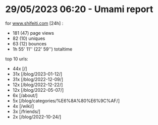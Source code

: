 # 29/05/2023 06:20 - Umami report
for www.shifeiti.com [24h] :

 - 181 (47) page views
 - 82 (10) uniques
 - 63 (12) bounces
 - 1h 55' 11'' (22' 59'') totaltime


top 10 urls:
 - 44x [/]
 - 31x [/blog/2023-01-12/]
 - 31x [/blog/2022-12-09/]
 - 12x [/blog/2022-12-22/]
 - 12x [/blog/2022-05-07/]
 - 6x [/about/]
 - 5x [/blog/categories/%E6%8A%80%E6%9C%AF/]
 - 4x [/wiki/]
 - 3x [/friends/]
 - 2x [/blog/2022-10-24/]


